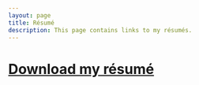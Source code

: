 ```yaml
---
layout: page
title: Résumé
description: This page contains links to my résumés.
---
```

<h1><a href="http://gauthamyerroju.com/downloads/resume/Resume_Gautham_Yerroju_v8.2.pdf">Download my résumé</a></h1>

<!--
<div class="content">
  <ul>
    <li><a href="http://gauthamyerroju.com/downloads/resume/Resume_Gautham_Yerroju_1_Page.pdf">One-page version</a></li>
    <li><a href="http://gauthamyerroju.com/downloads/resume/Resume_Gautham_Yerroju_2_Page.pdf">Two-page version</a></li>
    <li><a href="http://gauthamyerroju.com/downloads/resume/Gautham_Yerroju_Resume.pdf">Last old version</a></li>
  </ul>
</div>
-->
